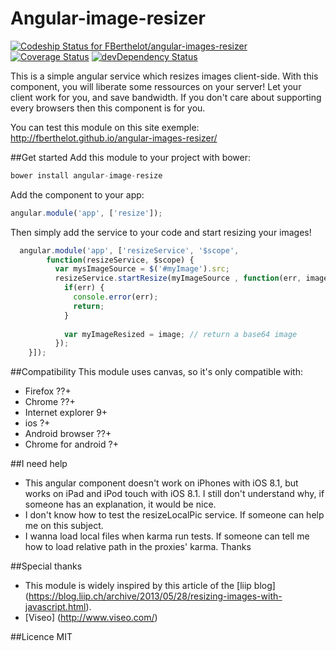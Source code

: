 Angular-image-resizer
=====================
[ ![Codeship Status for FBerthelot/angular-images-resizer](https://www.codeship.io/projects/3846cd60-4732-0132-6b8e-12291817bdc0/status)](https://www.codeship.io/projects/45512)
[![Coverage Status](https://img.shields.io/coveralls/FBerthelot/angular-images-resizer.svg)](https://coveralls.io/r/FBerthelot/angular-images-resizer)
[![devDependency Status](https://david-dm.org/FBerthelot/angular-images-resizer/dev-status.svg)](https://david-dm.org/FBerthelot/angular-images-resizer#info=devDependencies)

This is a simple angular service which resizes images client-side. With this component, you will liberate some ressources on your server! Let your client work for you, and save bandwidth. If you don't care about supporting every browsers then this component is for you.

You can test this module on this site exemple: http://fberthelot.github.io/angular-images-resizer/

##Get started
Add this module to your project with bower:
```javascript 
bower install angular-image-resize
```

Add the component to your app:
```javascript
angular.module('app', ['resize']); 
```

Then simply add the service to your code and start resizing your images!
```javascript 
  angular.module('app', ['resizeService', '$scope',
        function(resizeService, $scope) {
          var mysImageSource = $('#myImage').src;
          resizeService.startResize(myImageSource , function(err, image){
            if(err) {
              console.error(err);
              return;
            }
            
            var myImageResized = image; // return a base64 image
          });
    }]);
```

##Compatibility
This module uses canvas, so it's only compatible with:
* Firefox ??+
* Chrome ??+
* Internet explorer 9+
* ios ?+
* Android browser ??+
* Chrome for android ?+

##I need help
* This angular component doesn't work on iPhones with iOS 8.1, but works on iPad and iPod touch with iOS 8.1. I still don't understand why, if someone has an explanation, it would be nice.
* I don't know how to test the resizeLocalPic service. If someone can help me on this subject.
* I wanna load local files when karma run tests. If someone can tell me how to load relative path in the proxies' karma.
Thanks

##Special thanks
* This module is widely inspired by this article of the [liip blog] (https://blog.liip.ch/archive/2013/05/28/resizing-images-with-javascript.html).
* [Viseo] (http://www.viseo.com/)

##Licence
MIT
